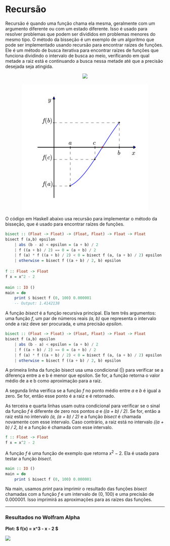 # Recursão

Recursão é quando uma função chama ela mesma, geralmente com um argumento diferente ou com um estado diferente. Isso é usado para resolver problemas que podem ser divididos em problemas menores do mesmo tipo. O método da bisseção é um exemplo de um algoritmo que pode ser implementado usando recursão para encontrar raízes de funções. Ele é um método de busca iterativa para encontrar raízes de funções que funciona dividindo o intervalo de busca ao meio, verificando em qual metade a raiz está e continuando a busca nessa metade até que a precisão desejada seja atingida.

<div align="center">

![](imgs/Bisection_anime.gif)

![](imgs/output-onlinegiftools.gif)

</div>

O código em Haskell abaixo usa recursão para implementar o método da bisseção, que é usado para encontrar raízes de funções.

```haskell
bisect :: (Float -> Float) -> (Float, Float) -> Float -> Float
bisect f (a,b) epsilon
    | abs (b - a) < epsilon = (a + b) / 2
    | f ((a + b) / 2) == 0 = (a + b) / 2
    | f (a) * f ((a + b) / 2) < 0 = bisect f (a, (a + b) / 2) epsilon
    | otherwise = bisect f ((a + b) / 2, b) epsilon

f :: Float -> Float
f x = x^2 - 2

main :: IO ()
main = do
    print $ bisect f (0, 100) 0.000001
    -- Output: 1.4142138
```

A função  _bisect_ é a função recursiva principal. Ela tem três argumentos: uma função _f_, um par de números reais _(a, b)_ que representa o intervalo onde a raiz deve ser procurada, e uma precisão _epsilon_.

```haskell
bisect :: (Float -> Float) -> (Float, Float) -> Float -> Float
bisect f (a,b) epsilon
    | abs (b - a) < epsilon = (a + b) / 2
    | f ((a + b) / 2) == 0 = (a + b) / 2
    | f (a) * f ((a + b) / 2) < 0 = bisect f (a, (a + b) / 2) epsilon
    | otherwise = bisect f ((a + b) / 2, b) epsilon
```

A primeira linha da função bisect usa uma condicional (|) para verificar se a diferença entre a e b é menor que epsilon. Se for, a função retorna o valor médio de a e b como aproximação para a raiz.

A segunda linha verifica se a função _f_ no ponto médio entre _a_ e _b_ é igual a zero. Se for, então esse ponto é a raiz e é retornado.

As terceira e quarta linhas usam outra condicional para verificar se o sinal da função _f_ é diferente de zero nos pontos _a_ e _((a + b) / 2)_. Se for, então a raiz está no intervalo _(a, (a + b) / 2)_ e a função _bisect_ é chamada novamente com esse intervalo. Caso contrário, a raiz está no intervalo _((a + b) / 2, b)_ e a função é chamada com esse intervalo.

```haskell
f :: Float -> Float
f x = x^2 - 2
```

A função _f_ é uma função de exemplo que retorna $x^2 - 2$. Ela é usada para testar a função _bisect_.

```haskell
main :: IO ()
main = do
    print $ bisect f (0, 100) 0.000001
```

Na main, usamos _print_ para imprimir o resultado das funções _bisect_ chamadas com a função _f_ e um intervalo de (0, 100) e uma precisão de 0.000001. Isso imprimirá as aproximações para as raízes das funções.

---

### Resultados no Wolfram Alpha


**Plot: $ f(x) = x^3 - x - 2 $**

![](imgs/plot.gif)




